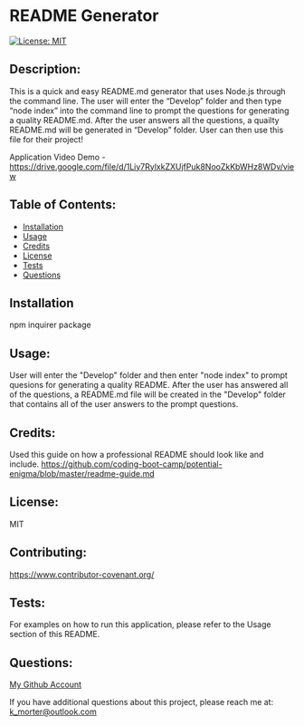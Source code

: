 # README Generator
  [![License: MIT](https://img.shields.io/badge/License-MIT-yellow.svg)](https://opensource.org/licenses/MIT)

  ## Description:
  This is a quick and easy README.md generator that uses Node.js through the command line. The user will enter the “Develop” folder and then type “node index” into the command line to prompt the questions for generating a quality README.md. After the user answers all the questions, a quailty README.md will be generated in “Develop” folder. User can then use this file for their project!

  Application Video Demo - https://drive.google.com/file/d/1Liy7RylxkZXUjfPuk8NooZkKbWHz8WDv/view

  ## Table of Contents:
  * [Installation](#installation)
  * [Usage](#usage)
  * [Credits](#credits)
  * [License](#license)
  * [Tests](#tests)
  * [Questions](#questions)

  ## Installation
  npm inquirer package

  ## Usage:
  User will enter the "Develop" folder and then enter "node index" to prompt quesions for generating a quality README. After the user has answered all of the questions, a README.md file will be created in the "Develop" folder that contains all of the user answers to the prompt questions.

  ## Credits:
  Used this guide on how a professional README should look like and include. https://github.com/coding-boot-camp/potential-enigma/blob/master/readme-guide.md

  ## License:
  MIT

  ## Contributing:
  https://www.contributor-covenant.org/

  ## Tests:
  For examples on how to run this application, please refer to the Usage section of this README.

  ## Questions:
  [My Github Account](https://github.com/kaileymorter)

  If you have additional questions about this project, please reach me at: k_morter@outlook.com
